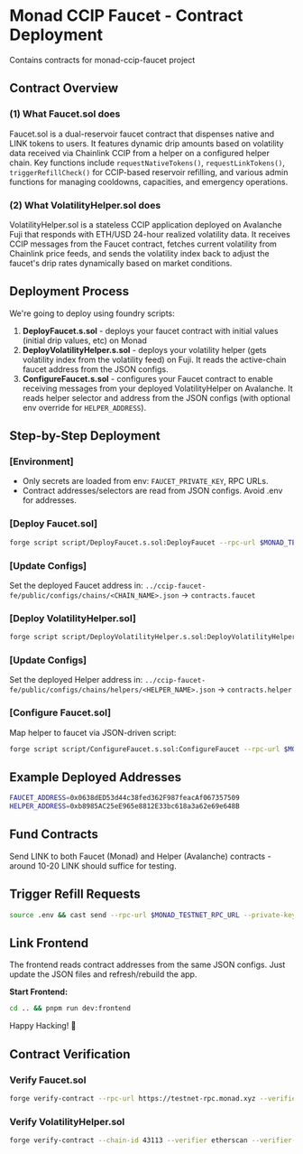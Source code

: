 # Monad CCIP Faucet - Contract Deployment

Contains contracts for monad-ccip-faucet project

## Contract Overview

### (1) What Faucet.sol does
Faucet.sol is a dual-reservoir faucet contract that dispenses native and LINK tokens to users. It features dynamic drip amounts based on volatility data received via Chainlink CCIP from a helper on a configured helper chain. Key functions include `requestNativeTokens()`, `requestLinkTokens()`, `triggerRefillCheck()` for CCIP-based reservoir refilling, and various admin functions for managing cooldowns, capacities, and emergency operations.

### (2) What VolatilityHelper.sol does  
VolatilityHelper.sol is a stateless CCIP application deployed on Avalanche Fuji that responds with ETH/USD 24-hour realized volatility data. It receives CCIP messages from the Faucet contract, fetches current volatility from Chainlink price feeds, and sends the volatility index back to adjust the faucet's drip rates dynamically based on market conditions.

## Deployment Process

We're going to deploy using foundry scripts:

1. **DeployFaucet.s.sol** - deploys your faucet contract with initial values (initial drip values, etc) on Monad
2. **DeployVolatilityHelper.s.sol** - deploys your volatility helper (gets volatility index from the volatility feed) on Fuji. It reads the active-chain faucet address from the JSON configs.
3. **ConfigureFaucet.s.sol** - configures your Faucet contract to enable receiving messages from your deployed VolatilityHelper on Avalanche. It reads helper selector and address from the JSON configs (with optional env override for `HELPER_ADDRESS`).

## Step-by-Step Deployment

### [Environment]
- Only secrets are loaded from env: `FAUCET_PRIVATE_KEY`, RPC URLs.
- Contract addresses/selectors are read from JSON configs. Avoid .env for addresses.

### [Deploy Faucet.sol]
```bash
forge script script/DeployFaucet.s.sol:DeployFaucet --rpc-url $MONAD_TESTNET_RPC_URL --broadcast -vvvv
```

### [Update Configs]
Set the deployed Faucet address in:
`../ccip-faucet-fe/public/configs/chains/<CHAIN_NAME>.json` → `contracts.faucet`

### [Deploy VolatilityHelper.sol]
```bash
forge script script/DeployVolatilityHelper.s.sol:DeployVolatilityHelper --rpc-url $AVALANCHE_FUJI_RPC_URL --broadcast -vvvv
```

### [Update Configs]
Set the deployed Helper address in:
`../ccip-faucet-fe/public/configs/chains/helpers/<HELPER_NAME>.json` → `contracts.helper`

### [Configure Faucet.sol]
Map helper to faucet via JSON-driven script:
```bash
forge script script/ConfigureFaucet.s.sol:ConfigureFaucet --rpc-url $MONAD_TESTNET_RPC_URL --broadcast -vvvv
```

## Example Deployed Addresses
```bash
FAUCET_ADDRESS=0x0638dED53d44c38fed362F987feacAf067357509
HELPER_ADDRESS=0xb8985AC25eE965e8812E33bc618a3a62e69e648B
```

## Fund Contracts
Send LINK to both Faucet (Monad) and Helper (Avalanche) contracts - around 10-20 LINK should suffice for testing.

## Trigger Refill Requests
```bash
source .env && cast send --rpc-url $MONAD_TESTNET_RPC_URL --private-key $FAUCET_PRIVATE_KEY --legacy --gas-limit 6000000 $FAUCET_ADDRESS "triggerRefillCheck()"
```

## Link Frontend
The frontend reads contract addresses from the same JSON configs. Just update the JSON files and refresh/rebuild the app.

**Start Frontend:**
```bash
cd .. && pnpm run dev:frontend
```

Happy Hacking! 🚀

## Contract Verification

### Verify Faucet.sol
```bash
forge verify-contract --rpc-url https://testnet-rpc.monad.xyz --verifier sourcify --verifier-url 'https://sourcify-api-monad.blockvision.org' $FAUCET_ADDRESS src/Faucet.sol:Faucet --flatten
```

### Verify VolatilityHelper.sol
```bash
forge verify-contract --chain-id 43113 --verifier etherscan --verifier-url "https://api.routescan.io/v2/network/testnet/evm/43113/etherscan/api" $HELPER_ADDRESS src/VolatilityHelper.sol:VolatilityHelper --flatten --etherscan-api-key "YourApiKeyToken"
```
